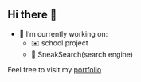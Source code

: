 ## Hi there 👋

- 🔭 I’m currently working on:
  - ✉️ school project
  - 🔎 SneakSearch(search engine)
    
Feel free to visit my [portfolio](https://sebis-portfolio.vercel.app)
